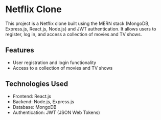 # Netflix Clone

This project is a Netflix clone built using the MERN stack (MongoDB, Express.js, React.js, Node.js) and JWT authentication. It allows users to register, log in, and access a collection of movies and TV shows.

## Features

- User registration and login functionality
- Access to a collection of movies and TV shows

## Technologies Used

- Frontend: React.js
- Backend: Node.js, Express.js
- Database: MongoDB
- Authentication: JWT (JSON Web Tokens)


